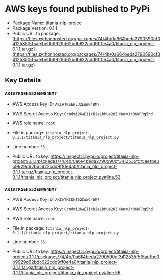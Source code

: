 # AWS keys found published to PyPi

* Package Name: titania-nlp-project
* Package Version: 0.1.1
* Public URL to package: [https://files.pythonhosted.org/packages/74/4b/0a664beda2790590cf3412535f5f5aefbe0b9929d62bdb622cdd9ff0e4a0/titania_nlp_project-0.1.1.tar.gz](https://files.pythonhosted.org/packages/74/4b/0a664beda2790590cf3412535f5f5aefbe0b9929d62bdb622cdd9ff0e4a0/titania_nlp_project-0.1.1.tar.gz)

## Key Details

### `AKIATKSEH532EWWG4BM7`

* AWS Access Key ID: `AKIATKSEH532EWWG4BM7`
* AWS Secret Access Key: `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` 
* AWS role name: `root`
* File in package: `titania_nlp_project-0.1.1/titania_nlp_project/titania_nlp_project.py`
* Line number: `53`

* Public URL to key: https://inspector.pypi.io/project/titania-nlp-project/0.1.1/packages/74/4b/0a664beda2790590cf3412535f5f5aefbe0b9929d62bdb622cdd9ff0e4a0/titania_nlp_project-0.1.1.tar.gz/titania_nlp_project-0.1.1/titania_nlp_project/titania_nlp_project.py#line.53



### `AKIATKSEH532EWWG4BM7`

* AWS Access Key ID: `AKIATKSEH532EWWG4BM7`
* AWS Secret Access Key: `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` 
* AWS role name: `root`
* File in package: `titania_nlp_project-0.1.1/titania_nlp_project/titania_nlp_project.py`
* Line number: `56`

* Public URL to key: https://inspector.pypi.io/project/titania-nlp-project/0.1.1/packages/74/4b/0a664beda2790590cf3412535f5f5aefbe0b9929d62bdb622cdd9ff0e4a0/titania_nlp_project-0.1.1.tar.gz/titania_nlp_project-0.1.1/titania_nlp_project/titania_nlp_project.py#line.56


